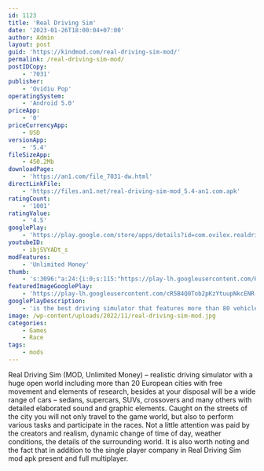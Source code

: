 ```yaml
---
id: 1123
title: 'Real Driving Sim'
date: '2023-01-26T18:00:04+07:00'
author: Admin
layout: post
guid: 'https://kindmod.com/real-driving-sim-mod/'
permalink: /real-driving-sim-mod/
postIDCopy:
    - '7031'
publisher:
    - 'Ovidiu Pop'
operatingSystem:
    - 'Android 5.0'
priceApp:
    - '0'
priceCurrencyApp:
    - USD
versionApp:
    - '5.4'
fileSizeApp:
    - 450.2Mb
downloadPage:
    - 'https://an1.com/file_7031-dw.html'
directLinkFile:
    - 'https://files.an1.net/real-driving-sim-mod_5.4-an1.com.apk'
ratingCount:
    - '1001'
ratingValue:
    - '4.5'
googlePlay:
    - 'https://play.google.com/store/apps/details?id=com.ovilex.realdrivingsim'
youtubeID:
    - ibjSVYADt_s
modFeatures:
    - 'Unlimited Money'
thumb:
    - 's:3096:"a:24:{i:0;s:115:"https://play-lh.googleusercontent.com/Hm6xOvhX4yoI_rGS5m9UsIJgs5GtRZ0Mp_IQHNr5T3Hwql7e8Pg1XhHBjMmGReWIgLc=w526-h296";i:1;s:114:"https://play-lh.googleusercontent.com/IvYzXTUtqKvCIqMIK8ObuQtUyvW58-rCEI6J5HfZv9oM85rYrXilp_qiDy9pfLcY8Q=w526-h296";i:2;s:116:"https://play-lh.googleusercontent.com/-6y3g5_YTFM1iWTO9mAb9loF0JLUSnVlhmZ74t8b_jHtH-jR59tZ6HPOzuEyC-pLLzIJ=w526-h296";i:3;s:115:"https://play-lh.googleusercontent.com/PGNlSWbVV0JSDMmH-FL3X7nKIQgWMEsfclKgsnDoTq530PWCwtE4WWAwqi_plozhXmY=w526-h296";i:4;s:116:"https://play-lh.googleusercontent.com/lPjjW9iCVnSBr5QOK2Ophpac1jyE_Bs48Mxbws2ZyBguf1zB9j6TNLpTKEHDMESKfU5R=w526-h296";i:5;s:115:"https://play-lh.googleusercontent.com/PpmiHkoaTY_wPmqT-4EERJftXsfh7X5Nc9s3RxPfay-hJKvMxOFiH0073chC42gheCQ=w526-h296";i:6;s:115:"https://play-lh.googleusercontent.com/aQdKqj5NXwsVLPZeQdBu6Nn2xAnhLASa1tfHhGBQ74hx7MvuR15hMjGyB0xnMHqdnAM=w526-h296";i:7;s:115:"https://play-lh.googleusercontent.com/bPi8O3nwqeYKq7nyW0pTITHfG6Jl2wcXbFfiQ3IX-dgo-tzKyeSa57lvS6JiGu9f9r0=w526-h296";i:8;s:114:"https://play-lh.googleusercontent.com/BcPL_VAuI9IqTnhGhSt41ETnswJsMrXoHg9sJXOlwglV2r63AVpH7ptIlwPhX1mr1g=w526-h296";i:9;s:115:"https://play-lh.googleusercontent.com/E1vWwvRe2by0gw9l18DOE4WbDJ8fWgZ-Dw1L3y3RBZqMxd5GdGIsDS3hwbmKDIKbRRw=w526-h296";i:10;s:115:"https://play-lh.googleusercontent.com/7capilRkZvfaDnWF3Pg05shW3uYDdt5MiHje1GXGi9oMROt1iCQimy-3SEYDrBOTcC8=w526-h296";i:11;s:116:"https://play-lh.googleusercontent.com/zZPqVIZd79ng5iFsxgCiP4jo_XZBV5W6-rCKdKZj9J5E62S4GMwjoyvVbiHhtpoGOdWG=w526-h296";i:12;s:116:"https://play-lh.googleusercontent.com/66hJn3tSxG4qrkU9sE2mX4s2RVZ1Eiu3L5prkM96yBrxI4ebvNNXMZP2DL_ijoR5xT9a=w526-h296";i:13;s:114:"https://play-lh.googleusercontent.com/Kb3aE12EMDmtc5xer8xsAWCBqRYl80LJei3ZIwNFKjieCYDnlXxX2S5bif7SU5gUFg=w526-h296";i:14;s:116:"https://play-lh.googleusercontent.com/YcKcPp7BNEq2JzGvfvjvQyrgYgveSQ1h1xIueten6-egLIBajVBj90hpRvGI_ALV8to8=w526-h296";i:15;s:114:"https://play-lh.googleusercontent.com/M9EB0TC4yeoyq8DIEnqw4IXU1b6BqsDpbdlAFbZ0R43J3mfF8qSP33qMQAKH2TY16Q=w526-h296";i:16;s:115:"https://play-lh.googleusercontent.com/grL4MP1DLs-g0CYnOpaIMtQwUIbwVey9t2_U0T6xBS1JVdl8JieoQN-9AE3Mz7kFpgI=w526-h296";i:17;s:115:"https://play-lh.googleusercontent.com/A1JwdFRYdkAaGWbpYPJVcp3SJW_zR5dv3xOeNKQ8oENjNVT9tOMN6uWD8S1gFh7NZ1s=w526-h296";i:18;s:116:"https://play-lh.googleusercontent.com/KZPFOZ7eVkRIheBS7k3Gkr0CriBqcu_b4G9v3Bye8-6OOo6wfsGX58zO_rPr3g6k2KjQ=w526-h296";i:19;s:115:"https://play-lh.googleusercontent.com/MUgLX0OgUXJp07ct_vSSh_mPg0qXjRryMaeDDbpA4DM5spo6pb1AjRfLU-N_9GhV68s=w526-h296";i:20;s:115:"https://play-lh.googleusercontent.com/Ls_jj1c7ungogDJmn6DkLCcPkIAQ15FZoqdk_AkmiTcN-JkVOIrHXEoInsZHKA6XDsk=w526-h296";i:21;s:116:"https://play-lh.googleusercontent.com/8h7UbyQ-IZH14TJHg-1ikZHLjCn8O4YgsTS5hhi8MU-zc-fBz-Tvew_kx3329jUMLOjL=w526-h296";i:22;s:115:"https://play-lh.googleusercontent.com/4sZuG_Q20xCDsyE6Q76LzRzjdCoqjzNNLJA-F3X8Mo1IaOEAjsCJcmzbv_afJZ8zpxw=w526-h296";i:23;s:115:"https://play-lh.googleusercontent.com/vLVGfRqTvpLL2oAnVfHJut46Bp7jlrerae6JD2rKQ-cfgkkT92b_Bb8Jjo8KdF8KjC0=w526-h296";}";'
featuredImageGooglePlay:
    - 'https://play-lh.googleusercontent.com/cR5B4Q0Tob2pKzYtuupNkcENR-0UmCJCxp-qmmezEuWAbAKuezAsR1Y4OG8yza_SIRAb'
googlePlayDescription:
    - 'is the best driving simulator that features more than 80 vehicles and a huge open-world map to explore. A big selection of vehicles is waiting for you: sedans, supercars, off roaders, SUVs and more, with realistic engine sounds and accurate interiors! Drive across Europe, complete many challenges like racing, consumption challenge, high speed driving, no damage challenge and many more! Compete with your friends in the Online Multiplayer mode!• Huge Vehicle Selection.• Open World Map with over 20 cities.'
image: /wp-content/uploads/2022/11/real-driving-sim-mod.jpg
categories:
    - Games
    - Race
tags:
    - mods
---
```


Real Driving Sim (MOD, Unlimited Money) – realistic driving simulator with a huge open world including more than 20 European cities with free movement and elements of research, besides at your disposal will be a wide range of cars – sedans, supercars, SUVs, crossovers and many others with detailed elaborated sound and graphic elements. Caught on the streets of the city you will not only travel to the game world, but also to perform various tasks and participate in the races. Not a little attention was paid by the creators and realism, dynamic change of time of day, weather conditions, the details of the surrounding world. It is also worth noting and the fact that in addition to the single player company in Real Driving Sim mod apk present and full multiplayer.